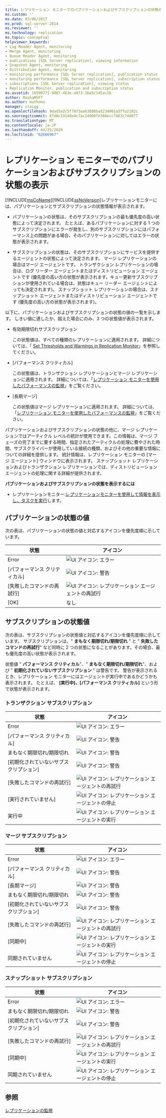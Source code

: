 ```yaml
---
title: レプリケーション モニターでのパブリケーションおよびサブスクリプションの状態の表示 | Microsoft Docs
ms.custom: ''
ms.date: 03/06/2017
ms.prod: sql-server-2014
ms.reviewer: ''
ms.technology: replication
ms.topic: conceptual
helpviewer_keywords:
- Log Reader Agent, monitoring
- Merge Agent, monitoring
- Queue Reader Agent, monitoring
- publications [SQL Server replication], viewing information
- Snapshot Agent, monitoring
- Distribution Agent, monitoring
- monitoring performance [SQL Server replication], publication status
- monitoring performance [SQL Server replication], subscription status
- subscriptions [SQL Server replication], viewing status
- Replication Monitor, publication and subscription status
ms.assetid: 16590771-9867-463e-a973-36a5c145ac16
author: MashaMSFT
ms.author: mathoma
manager: craigg
ms.openlocfilehash: 9dad3a2c5f7073ea63608ba5234061a3ffa2102c
ms.sourcegitcommit: 6fd8c1914de4c7ac24900fe388ecc7883c740077
ms.translationtype: MT
ms.contentlocale: ja-JP
ms.lasthandoff: 04/25/2020
ms.locfileid: "62666967"
---
```

# <a name="view-publication-and-subscription-status-in-replication-monitor"></a>レプリケーション モニターでのパブリケーションおよびサブスクリプションの状態の表示
  [!INCLUDE[msCoName](../../../includes/msconame-md.md)][!INCLUDE[ssNoVersion](../../../includes/ssnoversion-md.md)]レプリケーションモニターには、パブリケーションとサブスクリプションの状態情報が表示されます。  
  
-   パブリケーションの状態は、そのサブスクリプションの最も優先度の高い状態によって決定されます。 たとえば、あるパブリケーションに対する 1 つのサブスクリプションにエラーが発生し、別のサブスクリプションにはパフォーマンス上の問題がある場合、そのパブリケーションに対してはエラーの状態が表示されます。  
  
-   サブスクリプションの状態は、そのサブスクリプションにサービスを提供するエージェントの状態によって決定されます。 マージ レプリケーションの場合はマージ エージェントです。 トランザクション レプリケーションの場合は、ログ リーダー エージェントまたはディストリビューション エージェントです (優先度の高い方の状態が表示されます。キュー更新サブスクリプションが使用されている場合は、状態はキュー リーダー エージェントによっても決定されます)。 スナップショット レプリケーションの場合は、スナップショット エージェントまたはディストリビューション エージェントです (優先度の高い方の状態が表示されます)。  
  
 以下に、パブリケーションおよびサブスクリプションの状態の値の一覧を示します。 しきい値に達したか、超えた場合にのみ、3 つの状態値が表示されます。  
  
-   有効期限切れサブスクリプション  
  
     この状態値は、すべての種類のレプリケーションに適用されます。 詳細については、「 [Set Thresholds and Warnings in Replication Monitor](set-thresholds-and-warnings-in-replication-monitor.md)」を参照してください。  
  
-   [パフォーマンス クリティカル]  
  
     この状態値は、トランザクション レプリケーションとマージ レプリケーションに適用されます。 詳細については、「[レプリケーション モニターを使用したパフォーマンスの監視](monitor-performance-with-replication-monitor.md)」をご覧ください。  
  
-   [長期マージ]  
  
     この状態値はマージ レプリケーションに適用されます。 詳細については、「[レプリケーション モニターを使用したパフォーマンスの監視](monitor-performance-with-replication-monitor.md)」をご覧ください。  
  
 パブリケーションおよびサブスクリプションの状態の他に、マージ レプリケーションではアーティクル レベルの統計が使用できます。この情報は、マージ フェーズの完了までに要する時間、指定されたアーティクルの処理に費やされた時間、サブスクライバーが使用している接続の種類、およびその他の重要な情報についての詳細を提供します。 統計情報は、レプリケーション モニターの [マージ エージェント] ウィンドウに表示されます。 スナップショット レプリケーションおよびトランザクション レプリケーションでは、ディストリビューション エージェントの処理に関する詳細が提供されます。  
  
 **パブリケーションおよびサブスクリプションの状態を表示するには**  
  
-   レプリケーションモニター:[レプリケーションモニターを使用して情報を表示し、タスクを実行](view-information-and-perform-tasks-replication-monitor.md)します。
  
  
## <a name="publication-status-values"></a>パブリケーションの状態の値  
 次の表は、パブリケーションの状態の値と対応するアイコンを優先度順に示しています。  
  
|状態|アイコン|  
|------------|----------|  
|Error|![UI アイコン: エラー](../media/repl-icon-error.gif "UI アイコン: エラー")|  
|[パフォーマンス クリティカル]|![UI アイコン: 警告](../media/repl-icon-warn.gif "UI アイコン: 警告")|  
|[失敗したコマンドの再試行]|![UI アイコン: レプリケーション エージェントの再試行](../media/repl-icon-retry.gif "UI アイコン: レプリケーション エージェントの再試行")|  
|[OK]|なし|  
  
## <a name="subscription-status-values"></a>サブスクリプションの状態値  
 次の表は、サブスクリプションの状態値と対応するアイコンを優先度順に示しています。 サブスクリプションは、" **まもなく期限切れ/期限切れ** " と " **失敗したコマンドの再試行**" など同時に 2 つの状態になることがあります。その場合、最も優先度の高い状態が表示されます。  
  
 状態値 " **パフォーマンス クリティカル**"、" **まもなく期限切れ/期限切れ**"、および " **初期化されていないサブスクリプション** " は警告です。 警告が表示されるとき、レプリケーション モニターにはエージェントが実行中であるかどうかも表示されます。 たとえば、 **[実行中]、[パフォーマンス クリティカル]** という形で状態が表示されます。  
  
### <a name="transactional-subscriptions"></a>トランザクション サブスクリプション  
  
|状態|アイコン|  
|------------|----------|  
|Error|![UI アイコン: エラー](../media/repl-icon-error.gif "UI アイコン: エラー")|  
|[パフォーマンス クリティカル]|![UI アイコン: 警告](../media/repl-icon-warn.gif "UI アイコン: 警告")|  
|まもなく期限切れ/期限切れ|![UI アイコン: 警告](../media/repl-icon-warn.gif "UI アイコン: 警告")|  
|[初期化されていないサブスクリプション]|![UI アイコン: 警告](../media/repl-icon-warn.gif "UI アイコン: 警告")|  
|[失敗したコマンドの再試行]|![UI アイコン: レプリケーション エージェントの再試行](../media/repl-icon-retry.gif "UI アイコン: レプリケーション エージェントの再試行")|  
|[実行されていません]|![UI アイコン: レプリケーション エージェントの停止](../media/repl-icon-stopped.gif "UI アイコン: レプリケーション エージェントの停止")|  
|実行中|![UI アイコン: レプリケーション エージェントの実行](../media/repl-icon-running.gif "UI アイコン: レプリケーション エージェントの実行")|  
  
### <a name="merge-subscriptions"></a>マージ サブスクリプション  
  
|状態|アイコン|  
|------------|----------|  
|Error|![UI アイコン: エラー](../media/repl-icon-error.gif "UI アイコン: エラー")|  
|[パフォーマンス クリティカル]|![UI アイコン: 警告](../media/repl-icon-warn.gif "UI アイコン: 警告")|  
|[長期マージ]|![UI アイコン: 警告](../media/repl-icon-warn.gif "UI アイコン: 警告")|  
|まもなく期限切れ/期限切れ|![UI アイコン: 警告](../media/repl-icon-warn.gif "UI アイコン: 警告")|  
|[初期化されていないサブスクリプション]|![UI アイコン: 警告](../media/repl-icon-warn.gif "UI アイコン: 警告")|  
|[失敗したコマンドの再試行]|![UI アイコン: レプリケーション エージェントの再試行](../media/repl-icon-retry.gif "UI アイコン: レプリケーション エージェントの再試行")|  
|[同期中]|![UI アイコン: レプリケーション エージェントの実行](../media/repl-icon-running.gif "UI アイコン: レプリケーション エージェントの実行")|  
|同期されていません|![UI アイコン: レプリケーション エージェントの停止](../media/repl-icon-stopped.gif "UI アイコン: レプリケーション エージェントの停止")|  
  
### <a name="snapshot-subscriptions"></a>スナップショット サブスクリプション  
  
|状態|アイコン|  
|------------|----------|  
|Error|![UI アイコン: エラー](../media/repl-icon-error.gif "UI アイコン: エラー")|  
|まもなく期限切れ/期限切れ|![UI アイコン: 警告](../media/repl-icon-warn.gif "UI アイコン: 警告")|  
|[初期化されていないサブスクリプション]|![UI アイコン: 警告](../media/repl-icon-warn.gif "UI アイコン: 警告")|  
|[失敗したコマンドの再試行]|![UI アイコン: レプリケーション エージェントの再試行](../media/repl-icon-retry.gif "UI アイコン: レプリケーション エージェントの再試行")|  
|[同期中]|![UI アイコン: レプリケーション エージェントの実行](../media/repl-icon-running.gif "UI アイコン: レプリケーション エージェントの実行")|  
|同期されていません|![UI アイコン: レプリケーション エージェントの停止](../media/repl-icon-stopped.gif "UI アイコン: レプリケーション エージェントの停止")|  
  
## <a name="see-also"></a>参照  
 [レプリケーションの監視](../monitoring-replication.md)  
  
  
